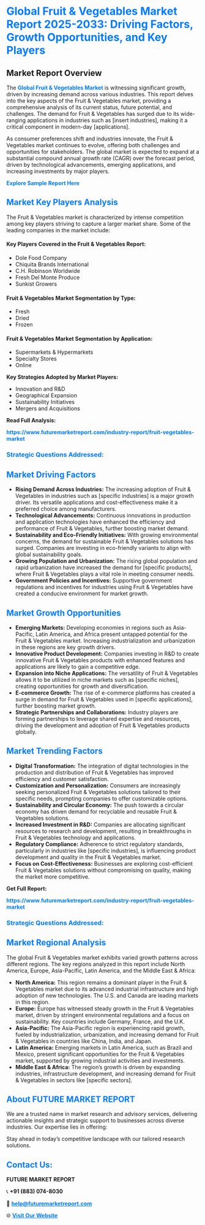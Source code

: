 <h1 style="color: #007BFF;">Global Fruit & Vegetables Market Report 2025-2033: Driving Factors, Growth Opportunities, and Key Players</h1>

<section id="overview">
<h2>Market Report Overview</h2>
<p>The <a href="https://www.futuremarketreport.com/industry-report/fruit-vegetables-market" style="color: #007BFF; text-decoration: none;"><strong>Global Fruit & Vegetables Market</strong></a> is witnessing significant growth, driven by increasing demand across various industries. This report delves into the key aspects of the Fruit & Vegetables market, providing a comprehensive analysis of its current status, future potential, and challenges. The demand for Fruit & Vegetables has surged due to its wide-ranging applications in industries such as [insert industries], making it a critical component in modern-day [applications].</p>
<p>As consumer preferences shift and industries innovate, the Fruit & Vegetables market continues to evolve, offering both challenges and opportunities for stakeholders. The global market is expected to expand at a substantial compound annual growth rate (CAGR) over the forecast period, driven by technological advancements, emerging applications, and increasing investments by major players.</p>
</section>

<section id="overview">
<p><a href="https://www.futuremarketreport.com/request-sample/reportId=45809" style="color: #007BFF; text-decoration: none;"><strong>Explore Sample Report Here</strong></a></p>
</section>

<section id="key-players">
<h2 style="color: #007BFF;">Market Key Players Analysis</h2>
<p>The Fruit & Vegetables market is characterized by intense competition among key players striving to capture a larger market share. Some of the leading companies in the market include:</p>
<h4>Key Players Covered in the Fruit & Vegetables Report:</h4>
<ul><li>Dole Food Company</li><li>Chiquita Brands International</li><li>C.H. Robinson Worldwide</li><li>Fresh Del Monte Produce</li><li>Sunkist Growers</li></ul>
<h4>Fruit & Vegetables Market Segmentation by Type:</h4>
<ul><li>Fresh</li><li>Dried</li><li>Frozen</li></ul>

<h4>Fruit & Vegetables Market Segmentation by Application:</h4>
<ul><li>Supermarkets &amp; Hypermarkets</li><li>Specialty Stores</li><li>Online</li></ul>
<p><strong>Key Strategies Adopted by Market Players:</strong></p>
<ul>
<li>Innovation and R&D</li>
<li>Geographical Expansion</li>
<li>Sustainability Initiatives</li>
<li>Mergers and Acquisitions</li>
</ul>
</section>

<section>
<p><strong>Read Full Analysis: </strong></p><a href="https://www.futuremarketreport.com/industry-report/fruit-vegetables-market" style="color: #007BFF; text-decoration: none;"><strong>https://www.futuremarketreport.com/industry-report/fruit-vegetables-market</strong></a>
<h3 style="color: #007BFF;">Strategic Questions Addressed:</h3>
</section>

<section id="driving-factors">
<h2 style="color: #007BFF;">Market Driving Factors</h2>
<ul>
<li><strong>Rising Demand Across Industries:</strong> The increasing adoption of Fruit & Vegetables in industries such as [specific industries] is a major growth driver. Its versatile applications and cost-effectiveness make it a preferred choice among manufacturers.</li>
<li><strong>Technological Advancements:</strong> Continuous innovations in production and application technologies have enhanced the efficiency and performance of Fruit & Vegetables, further boosting market demand.</li>
<li><strong>Sustainability and Eco-Friendly Initiatives:</strong> With growing environmental concerns, the demand for sustainable Fruit & Vegetables solutions has surged. Companies are investing in eco-friendly variants to align with global sustainability goals.</li>
<li><strong>Growing Population and Urbanization:</strong> The rising global population and rapid urbanization have increased the demand for [specific products], where Fruit & Vegetables plays a vital role in meeting consumer needs.</li>
<li><strong>Government Policies and Incentives:</strong> Supportive government regulations and incentives for industries using Fruit & Vegetables have created a conducive environment for market growth.</li>
</ul>
</section>

<section id="growth-opportunities">
<h2 style="color: #007BFF;">Market Growth Opportunities</h2>
<ul>
<li><strong>Emerging Markets:</strong> Developing economies in regions such as Asia-Pacific, Latin America, and Africa present untapped potential for the Fruit & Vegetables market. Increasing industrialization and urbanization in these regions are key growth drivers.</li>
<li><strong>Innovative Product Development:</strong> Companies investing in R&D to create innovative Fruit & Vegetables products with enhanced features and applications are likely to gain a competitive edge.</li>
<li><strong>Expansion into Niche Applications:</strong> The versatility of Fruit & Vegetables allows it to be utilized in niche markets such as [specific niches], creating opportunities for growth and diversification.</li>
<li><strong>E-commerce Growth:</strong> The rise of e-commerce platforms has created a surge in demand for Fruit & Vegetables used in [specific applications], further boosting market growth.</li>
<li><strong>Strategic Partnerships and Collaborations:</strong> Industry players are forming partnerships to leverage shared expertise and resources, driving the development and adoption of Fruit & Vegetables products globally.</li>
</ul>
</section>

<section id="trending-factors">
<h2 style="color: #007BFF;">Market Trending Factors</h2>
<ul>
<li><strong>Digital Transformation:</strong> The integration of digital technologies in the production and distribution of Fruit & Vegetables has improved efficiency and customer satisfaction.</li>
<li><strong>Customization and Personalization:</strong> Consumers are increasingly seeking personalized Fruit & Vegetables solutions tailored to their specific needs, prompting companies to offer customizable options.</li>
<li><strong>Sustainability and Circular Economy:</strong> The push towards a circular economy has driven demand for recyclable and reusable Fruit & Vegetables solutions.</li>
<li><strong>Increased Investment in R&D:</strong> Companies are allocating significant resources to research and development, resulting in breakthroughs in Fruit & Vegetables technology and applications.</li>
<li><strong>Regulatory Compliance:</strong> Adherence to strict regulatory standards, particularly in industries like [specific industries], is influencing product development and quality in the Fruit & Vegetables market.</li>
<li><strong>Focus on Cost-Effectiveness:</strong> Businesses are exploring cost-efficient Fruit & Vegetables solutions without compromising on quality, making the market more competitive.</li>
</ul>
</section>

<section>
<p><strong>Get Full Report: </strong></p><a href="https://www.futuremarketreport.com/industry-report/fruit-vegetables-market" style="color: #007BFF; text-decoration: none;"><strong>https://www.futuremarketreport.com/industry-report/fruit-vegetables-market</strong></a>
<h3 style="color: #007BFF;">Strategic Questions Addressed:</h3>
</section>


<section id="regional-analysis">
<h2 style="color: #007BFF;">Market Regional Analysis</h2>
<p>The global Fruit & Vegetables market exhibits varied growth patterns across different regions. The key regions analyzed in this report include North America, Europe, Asia-Pacific, Latin America, and the Middle East & Africa:</p>
<ul>
<li><strong>North America:</strong> This region remains a dominant player in the Fruit & Vegetables market due to its advanced industrial infrastructure and high adoption of new technologies. The U.S. and Canada are leading markets in this region.</li>
<li><strong>Europe:</strong> Europe has witnessed steady growth in the Fruit & Vegetables market, driven by stringent environmental regulations and a focus on sustainability. Key countries include Germany, France, and the U.K.</li>
<li><strong>Asia-Pacific:</strong> The Asia-Pacific region is experiencing rapid growth, fueled by industrialization, urbanization, and increasing demand for Fruit & Vegetables in countries like China, India, and Japan.</li>
<li><strong>Latin America:</strong> Emerging markets in Latin America, such as Brazil and Mexico, present significant opportunities for the Fruit & Vegetables market, supported by growing industrial activities and investments.</li>
<li><strong>Middle East & Africa:</strong> The region’s growth is driven by expanding industries, infrastructure development, and increasing demand for Fruit & Vegetables in sectors like [specific sectors].</li>
</ul>
</section>

<footer>
<h2 style="color: #007BFF;">About FUTURE MARKET REPORT</h2>
<p>We are a trusted name in market research and advisory services, delivering actionable insights and strategic support to businesses across diverse industries. Our expertise lies in offering:</p>

<p>Stay ahead in today’s competitive landscape with our tailored research solutions.</p>

<h2 style="color: #007BFF;">Contact Us:</h2>
<p><strong>FUTURE MARKET REPORT</strong></p>
<p>📞 <strong>+91 (883) 074-8030</strong></p>
<p>📧 <strong><a href="mailto:help@futuremarketreport.com" style="color: #007BFF;">help@futuremarketreport.com</a></strong></p>
<p>🌐 <strong><a href="https://www.futuremarketreport.com/" style="color: #007BFF;">Visit Our Website</a></strong></p>
</footer>